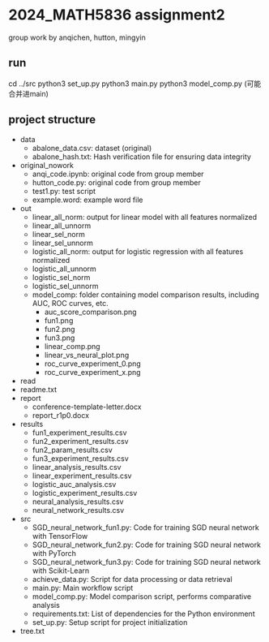# 2024_MATH5836 assignment2
group work
by anqichen, hutton, mingyin

## run
cd ../src
python3 set_up.py
python3 main.py
python3 model_comp.py (可能合并进main)

## project structure
- data
  - abalone_data.csv: dataset (original)
  - abalone_hash.txt: Hash verification file for ensuring data integrity
- original_nowork
  - anqi_code.ipynb: original code from group member
  - hutton_code.py: original code from group member
  - test1.py: test script
  - example.word: example word file
- out
  - linear_all_norm: output for linear model with all features normalized
  - linear_all_unnorm
  - linear_sel_norm
  - linear_sel_unnorm
  - logistic_all_norm: output for logistic regression with all features normalized
  - logistic_all_unnorm
  - logistic_sel_norm
  - logistic_sel_unnorm
  - model_comp: folder containing model comparison results, including AUC, ROC curves, etc.
    - auc_score_comparison.png
    - fun1.png
    - fun2.png
    - fun3.png
    - linear_comp.png
    - linear_vs_neural_plot.png
    - roc_curve_experiment_0.png
    - roc_curve_experiment_x.png
- read
- readme.txt
- report
  - conference-template-letter.docx
  - report_r1p0.docx
- results
  - fun1_experiment_results.csv
  - fun2_experiment_results.csv
  - fun2_param_results.csv
  - fun3_experiment_results.csv
  - linear_analysis_results.csv
  - linear_experiment_results.csv
  - logistic_auc_analysis.csv
  - logistic_experiment_results.csv
  - neural_analysis_results.csv
  - neural_network_results.csv
- src
  - SGD_neural_network_fun1.py: Code for training SGD neural network with TensorFlow
  - SGD_neural_network_fun2.py: Code for training SGD neural network with PyTorch
  - SGD_neural_network_fun3.py: Code for training SGD neural network with Scikit-Learn
  - achieve_data.py: Script for data processing or data retrieval
  - main.py: Main workflow script
  - model_comp.py: Model comparison script, performs comparative analysis
  - requirements.txt: List of dependencies for the Python environment
  - set_up.py: Setup script for project initialization
- tree.txt
